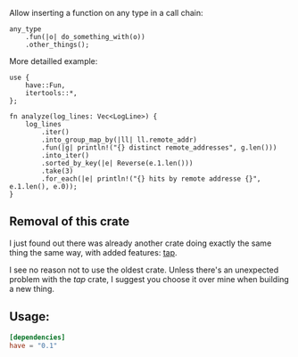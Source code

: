

Allow inserting a function on any type in a call chain:

```
any_type
	.fun(|o| do_something_with(o))
	.other_things();
```

More detailled example:

```
use {
    have::Fun,
    itertools::*,
};

fn analyze(log_lines: Vec<LogLine>) {
    log_lines
    	.iter()
        .into_group_map_by(|ll| ll.remote_addr)
        .fun(|g| println!("{} distinct remote_addresses", g.len()))
        .into_iter()
        .sorted_by_key(|e| Reverse(e.1.len()))
        .take(3)
        .for_each(|e| println!("{} hits by remote addresse {}", e.1.len(), e.0));
}
```
## Removal of this crate

I just found out there was already another crate doing exactly the same thing the same way, with added features: [tap](https://crates.io/crates/tap).

I see no reason not to use the oldest crate. Unless there's an unexpected problem with the *tap* crate, I suggest you choose it over mine when building a new thing.

## Usage:

```TOML
[dependencies]
have = "0.1"
```

